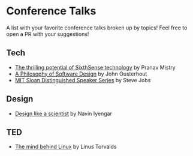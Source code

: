 #  Conference Talks

A list with your favorite conference talks broken up by topics! Feel free to open a PR with your suggestions!


## Tech
- [The thrilling potential of SixthSense technology](https://www.youtube.com/watch?v=YrtANPtnhyg) by Pranav Mistry
- [A Philosophy of Software Design](https://youtu.be/bmSAYlu0NcY) by John Ousterhout
- [MIT Sloan Distinguished Speaker Series](https://www.youtube.com/watch?v=Gk-9Fd2mEnI) by Steve Jobs

## Design

- [Design like a scientist](https://www.youtube.com/watch?v=XRd6Ddn4ZSY) by Navin Iyengar


## TED

- [The mind behind Linux](https://www.youtube.com/watch?v=o8NPllzkFhE) by Linus Torvalds

